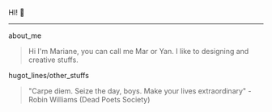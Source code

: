 HI! :purple_heart:
***
about_me
>  Hi I'm Mariane, you can call me Mar or Yan. I like to designing and creative stuffs.

hugot_lines/other_stuffs
> "Carpe diem. Seize the day, boys. Make your lives extraordinary" - Robin Williams (Dead Poets Society)

